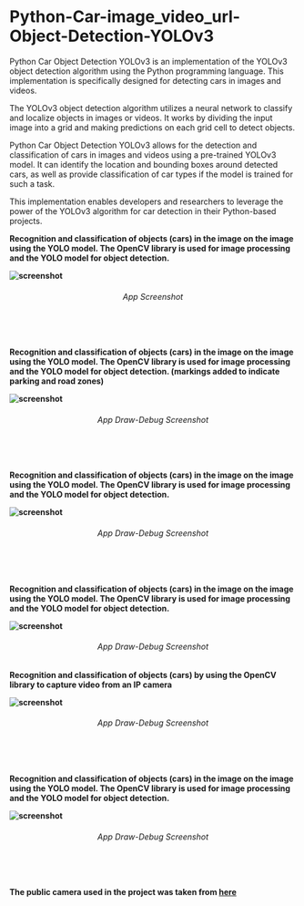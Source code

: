 # Python-Car-image_video_url-Object-Detection-YOLOv3
<p>Python Car Object Detection YOLOv3 is an implementation of the YOLOv3 object detection algorithm using the Python programming language. This implementation is specifically designed for detecting cars in images and videos.

The YOLOv3 object detection algorithm utilizes a neural network to classify and localize objects in images or videos. It works by dividing the input image into a grid and making predictions on each grid cell to detect objects.

Python Car Object Detection YOLOv3 allows for the detection and classification of cars in images and videos using a pre-trained YOLOv3 model. It can identify the location and bounding boxes around detected cars, as well as provide classification of car types if the model is trained for such a task.

This implementation enables developers and researchers to leverage the power of the YOLOv3 algorithm for car detection in their Python-based projects.






<b>Recognition and classification of objects (cars) in the image on the image using the YOLO model. The OpenCV library is used for image processing and the YOLO model for object detection.<br/>

![screenshot](https://imgur.com/B1X44Xp)
<h6 align="center">App Screenshot</h6>
<br/><br/>

<b>Recognition and classification of objects (cars) in the image on the image using the YOLO model. The OpenCV library is used for image processing and the YOLO model for object detection. (markings added to indicate parking and road zones)

![screenshot](https://imgur.com/w3CN1Cq)
<h6 align="center">App Draw-Debug Screenshot</h6>
<br/><br/>

<b>Recognition and classification of objects (cars) in the image on the image using the YOLO model.
The OpenCV library is used for image processing and the YOLO model for object detection.

![screenshot](https://github.com/evgenyk-nn/Python-Car-image_video_url-Object-Detection-YOLOv3/tree/master/screenshots/screenshot3.png)
<h6 align="center">App Draw-Debug Screenshot</h6>
<br/><br/>

<b>Recognition and classification of objects (cars) in the image on the image using the YOLO model.
The OpenCV library is used for image processing and the YOLO model for object detection.

![screenshot](https://github.com/evgenyk-nn/Python-Car-image_video_url-Object-Detection-YOLOv3/tree/master/screenshots/screenshot4.png)
<h6 align="center">App Draw-Debug Screenshot</h6>

<b>Recognition and classification of objects (cars) by using the OpenCV library to capture video from an IP camera

![screenshot](https://github.com/evgenyk-nn/Python-Car-image_video_url-Object-Detection-YOLOv3/tree/master/screenshots/screenshot5.png)
<h6 align="center">App Draw-Debug Screenshot</h6>
<br/><br/>

<b>Recognition and classification of objects (cars) in the image on the image using the YOLO model.
The OpenCV library is used for image processing and the YOLO model for object detection.

![screenshot](https://github.com/evgenyk-nn/Python-Car-image_video_url-Object-Detection-YOLOv3/tree/master/screenshots/screenshot6.png)
<h6 align="center">App Draw-Debug Screenshot</h6>
<br/><br/>

The public camera used in the project was taken from [here](http://68.188.109.50/cgi-bin/camera)
